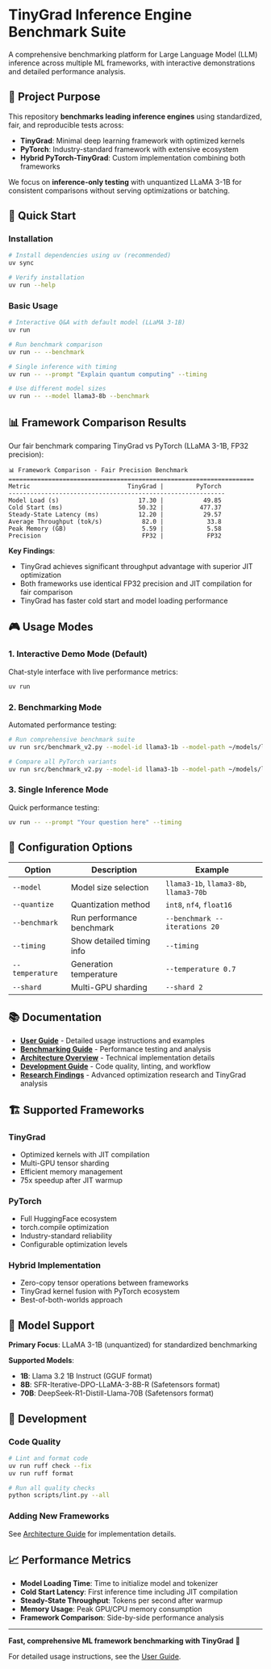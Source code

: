 # TinyGrad Inference Engine Benchmark Suite

A comprehensive benchmarking platform for Large Language Model (LLM) inference across multiple ML frameworks, with interactive demonstrations and detailed performance analysis.

## 🎯 Project Purpose

This repository **benchmarks leading inference engines** using standardized, fair, and reproducible tests across:

- **TinyGrad**: Minimal deep learning framework with optimized kernels
- **PyTorch**: Industry-standard framework with extensive ecosystem
- **Hybrid PyTorch-TinyGrad**: Custom implementation combining both frameworks

We focus on **inference-only testing** with unquantized LLaMA 3-1B for consistent comparisons without serving optimizations or batching.

## 🚀 Quick Start

### Installation
```bash
# Install dependencies using uv (recommended)
uv sync

# Verify installation
uv run --help
```

### Basic Usage
```bash
# Interactive Q&A with default model (LLaMA 3-1B)
uv run

# Run benchmark comparison
uv run -- --benchmark

# Single inference with timing
uv run -- --prompt "Explain quantum computing" --timing

# Use different model sizes
uv run -- --model llama3-8b --benchmark
```

## 📊 Framework Comparison Results

Our fair benchmark comparing TinyGrad vs PyTorch (LLaMA 3-1B, FP32 precision):

```
📊 Framework Comparison - Fair Precision Benchmark
====================================================================
Metric                           TinyGrad |         PyTorch
------------------------------------------------------------
Model Load (s)                      17.30 |           49.85
Cold Start (ms)                     50.32 |          477.37
Steady-State Latency (ms)           12.20 |           29.57
Average Throughput (tok/s)           82.0 |            33.8
Peak Memory (GB)                     5.59 |            5.58
Precision                            FP32 |            FP32
```

**Key Findings**:
- TinyGrad achieves significant throughput advantage with superior JIT optimization
- Both frameworks use identical FP32 precision and JIT compilation for fair comparison
- TinyGrad has faster cold start and model loading performance

## 🎮 Usage Modes

### 1. Interactive Demo Mode (Default)
Chat-style interface with live performance metrics:
```bash
uv run
```

### 2. Benchmarking Mode
Automated performance testing:
```bash
# Run comprehensive benchmark suite
uv run src/benchmark_v2.py --model-id llama3-1b --model-path ~/models/llama3-1b-instruct --framework tinygrad pytorch-inductor

# Compare all PyTorch variants
uv run src/benchmark_v2.py --model-id llama3-1b --model-path ~/models/llama3-1b-instruct --framework pytorch-unoptimized pytorch-inductor pytorch-eager
```

### 3. Single Inference Mode
Quick performance testing:
```bash
uv run -- --prompt "Your question here" --timing
```

## 🔧 Configuration Options

| Option | Description | Example |
|--------|-------------|---------|
| `--model` | Model size selection | `llama3-1b`, `llama3-8b`, `llama3-70b` |
| `--quantize` | Quantization method | `int8`, `nf4`, `float16` |
| `--benchmark` | Run performance benchmark | `--benchmark --iterations 20` |
| `--timing` | Show detailed timing info | `--timing` |
| `--temperature` | Generation temperature | `--temperature 0.7` |
| `--shard` | Multi-GPU sharding | `--shard 2` |

## 📚 Documentation

- **[User Guide](docs/user-guide.md)** - Detailed usage instructions and examples
- **[Benchmarking Guide](docs/benchmarking.md)** - Performance testing and analysis
- **[Architecture Overview](docs/architecture.md)** - Technical implementation details
- **[Development Guide](docs/development.md)** - Code quality, linting, and workflow
- **[Research Findings](docs/research.md)** - Advanced optimization research and TinyGrad analysis

## 🏗️ Supported Frameworks

### TinyGrad
- Optimized kernels with JIT compilation
- Multi-GPU tensor sharding
- Efficient memory management
- 75x speedup after JIT warmup

### PyTorch
- Full HuggingFace ecosystem
- torch.compile optimization
- Industry-standard reliability
- Configurable optimization levels

### Hybrid Implementation
- Zero-copy tensor operations between frameworks
- TinyGrad kernel fusion with PyTorch ecosystem
- Best-of-both-worlds approach

## 🎯 Model Support

**Primary Focus**: LLaMA 3-1B (unquantized) for standardized benchmarking

**Supported Models**:
- **1B**: Llama 3.2 1B Instruct (GGUF format)
- **8B**: SFR-Iterative-DPO-LLaMA-3-8B-R (Safetensors format)
- **70B**: DeepSeek-R1-Distill-Llama-70B (Safetensors format)

## 🚧 Development

### Code Quality
```bash
# Lint and format code
uv run ruff check --fix
uv run ruff format

# Run all quality checks
python scripts/lint.py --all
```

### Adding New Frameworks
See [Architecture Guide](docs/architecture.md#adding-new-frameworks) for implementation details.

## 📈 Performance Metrics

- **Model Loading Time**: Time to initialize model and tokenizer
- **Cold Start Latency**: First inference time including JIT compilation
- **Steady-State Throughput**: Tokens per second after warmup
- **Memory Usage**: Peak GPU/CPU memory consumption
- **Framework Comparison**: Side-by-side performance analysis

---

**Fast, comprehensive ML framework benchmarking with TinyGrad** 🚀

For detailed usage instructions, see the [User Guide](docs/user-guide.md).
